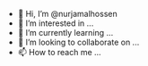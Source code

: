 - 👋 Hi, I’m @nurjamalhossen
- 👀 I’m interested in ...
- 🌱 I’m currently learning ...
- 💞️ I’m looking to collaborate on ...
- 📫 How to reach me ...

<!---
nurjamalhossen/nurjamalhossen is a ✨ special ✨ repository because its `README.md` (this file) appears on your GitHub profile.
You can click the Preview link to take a look at your changes.
--->
